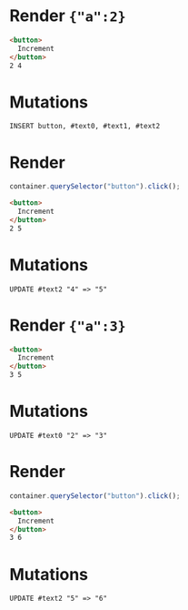 # Render `{"a":2}`

```html
<button>
  Increment
</button>
2 4
```

# Mutations
```
INSERT button, #text0, #text1, #text2
```

# Render
```js
container.querySelector("button").click();
```
```html
<button>
  Increment
</button>
2 5
```

# Mutations
```
UPDATE #text2 "4" => "5"
```

# Render `{"a":3}`

```html
<button>
  Increment
</button>
3 5
```

# Mutations
```
UPDATE #text0 "2" => "3"
```

# Render
```js
container.querySelector("button").click();
```
```html
<button>
  Increment
</button>
3 6
```

# Mutations
```
UPDATE #text2 "5" => "6"
```